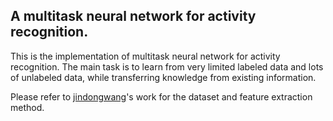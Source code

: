 ## A multitask neural network for activity recognition.

This is the implementation of multitask neural network for activity recognition.
The main task is to learn from very limited labeled data and lots of unlabeled data, while transferring knowledge from existing information.

Please refer to [jindongwang]( https://github.com/jindongwang/activityrecognition/tree/master/code/percom18_stl)'s work for the dataset and feature extraction method.

